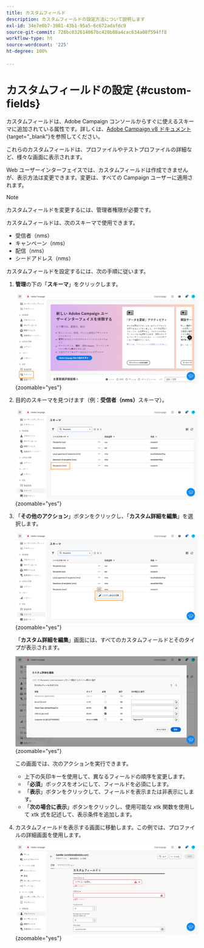 ```yaml
---
title: カスタムフィールド
description: カスタムフィールドの設定方法について説明します
exl-id: 34e7e0b7-3981-43b1-95a5-6c672adafdc9
source-git-commit: 728bc032614067bc420b80a4cac634a08f594ff8
workflow-type: ht
source-wordcount: '225'
ht-degree: 100%

---
```


# カスタムフィールドの設定 {#custom-fields}

カスタムフィールドは、Adobe Campaign コンソールからすぐに使えるスキーマに追加されている属性です。詳しくは、[Adobe Campaign v8 ドキュメント](https://experienceleague.adobe.com/docs/campaign/campaign-v8/developer/shemas-forms/extend-schema.html?lang=ja){target="_blank"}を参照してください。

これらのカスタムフィールドは、プロファイルやテストプロファイルの詳細など、様々な画面に表示されます。

Web ユーザーインターフェイスでは、カスタムフィールドは作成できませんが、表示方法は変更できます。変更は、すべての Campaign ユーザーに適用されます。

>[!NOTE]
>
>カスタムフィールドを変更するには、管理者権限が必要です。

カスタムフィールドは、次のスキーマで使用できます。

* 受信者（nms）
* キャンペーン（nms）
* 配信（nms）
* シードアドレス（nms）

カスタムフィールドを設定するには、次の手順に従います。

1. **管理**&#x200B;の下の「**スキーマ**」をクリックします。

   ![](assets/custom-fields.png){zoomable="yes"}

1. 目的のスキーマを見つけます（例：**受信者（nms）**&#x200B;スキーマ）。

   ![](assets/custom-fields2.png){zoomable="yes"}

1. 「**その他のアクション**」ボタンをクリックし、「**カスタム詳細を編集**」を選択します。

   ![](assets/custom-fields3.png){zoomable="yes"}

   「**カスタム詳細を編集**」画面には、すべてのカスタムフィールドとそのタイプが表示されます。

   ![](assets/custom-fields4.png){zoomable="yes"}

   この画面では、次のアクションを実行できます。

   * 上下の矢印キーを使用して、異なるフィールドの順序を変更します。
   * 「**必須**」ボックスをオンにして、フィールドを必須にします。
   * 「**表示**」ボタンをクリックして、フィールドを表示または非表示にします。
   * 「**次の場合に表示**」ボタンをクリックし、使用可能な xtk 関数を使用して xtk 式を記述して、表示条件を追加します。

1. カスタムフィールドを表示する画面に移動します。この例では、プロファイルの詳細画面を使用します。

   ![](assets/custom-fields5.png){zoomable="yes"}
